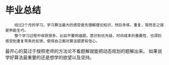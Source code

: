 # 毕业总结
        经过2个月的学习，学习算法最大的感受是先理解理论知识，然后多练，重复，简而言之就是熟能生巧。
        整个学习过程中收获很多，比如不要死磕题，意识到优先级，时间成本的重要性，也深刻感受到重复带来的反馈，使得自己面对算法题更有信心，
最开心的莫过于按照老师的方法论不看题解就能把动态规划的题解出来。
        如果说学好算法最重要的还是想学的欲望以及坚持。


